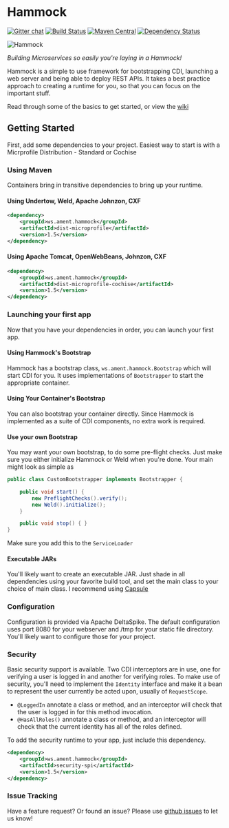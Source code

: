 Hammock
=======

[![Gitter chat](https://badges.gitter.im/hammock-project/gitter.png)](https://gitter.im/hammock-project/Lobby)
[![Build Status](https://travis-ci.org/hammock-project/hammock.png)](https://travis-ci.org/hammock-project/hammock)
[![Maven Central](https://img.shields.io/maven-central/v/ws.ament.hammock/hammock-core.svg)](http://search.maven.org/#search%7Cga%7C1%7Cws.ament.hammock)
[![Dependency Status](https://www.versioneye.com/user/projects/583af3ebe7cea00045b893ad/badge.svg?style=flat)](https://www.versioneye.com/user/projects/583af3ebe7cea00045b893ad)

![Hammock](https://hammock-project.github.io/img/src/Large.png)

_Building Microservices so easily you're laying in a Hammock!_

Hammock is a simple to use framework for bootstrapping CDI, launching a web server and being able to deploy REST APIs.  It takes a best practice approach to creating a runtime for you, so that you can focus on the important stuff.

Read through some of the basics to get started, or view the [wiki](https://github.com/hammock-project/hammock/wiki)

## Getting Started

First, add some dependencies to your project.  Easiest way to start is with a Micrprofile Distribution - Standard or Cochise

### Using Maven

Containers bring in transitive dependencies to bring up your runtime.

#### Using Undertow, Weld, Apache Johnzon, CXF

```xml
<dependency>
    <groupId>ws.ament.hammock</groupId>
    <artifactId>dist-microprofile</artifactId>
    <version>1.5</version>
</dependency>
```

#### Using Apache Tomcat, OpenWebBeans, Johnzon, CXF

```xml
<dependency>
    <groupId>ws.ament.hammock</groupId>
    <artifactId>dist-microprofile-cochise</artifactId>
    <version>1.5</version>
</dependency>
```

### Launching your first app

Now that you have your dependencies in order, you can launch your first app.  

#### Using Hammock's Bootstrap

Hammock has a bootstrap class, `ws.ament.hammock.Bootstrap` which will start CDI for you.  It uses implementations of `Bootstrapper` to start the appropriate container.

#### Using Your Container's Bootstrap

You can also bootstrap your container directly.  Since Hammock is implemented as a suite of CDI components, no extra work is required.

#### Use your own Bootstrap

You may want your own bootstrap, to do some pre-flight checks.  Just make sure you either initialize Hammock or Weld when you're done.  Your main might look as simple as

```java
public class CustomBootstrapper implements Bootstrapper {

    public void start() {
        new PreflightChecks().verify();
        new Weld().initialize();
    }

    public void stop() { }
}
```

Make sure you add this to the `ServiceLoader`

#### Executable JARs

You'll likely want to create an executable JAR.  Just shade in all dependencies using your favorite build tool, and set the main class to your choice of main class.  I recommend using [Capsule](http://www.capsule.io/)

### Configuration

Configuration is provided via Apache DeltaSpike.  The default configuration uses port 8080 for your webserver and /tmp for your static file directory.  You'll likely want to configure those for your project.

### Security

Basic security support is available.  Two CDI interceptors are in use, one for verifying a user is logged in and another for verifying roles.  To make use of security, you'll need to implement the `Identity` interface and make it a bean to represent the user currently be acted upon, usually of `RequestScope`.  
* `@LoggedIn` annotate a class or method, and an interceptor will check that the user is logged in for this method invocation.
* `@HasAllRoles()` annotate a class or method, and an interceptor will check that the current identity has all of the roles defined.

To add the security runtime to your app, just include this dependency.

```xml
<dependency>
    <groupId>ws.ament.hammock</groupId>
    <artifactId>security-spi</artifactId>
    <version>1.5</version>
</dependency>
```

### Issue Tracking

Have a feature request? Or found an issue? Please use [github issues](https://github.com/hammock-project/hammock/issues) to let us know!